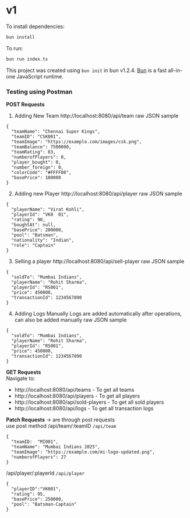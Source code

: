 # v1

To install dependencies:

```bash
bun install
```

To run:

```bash
bun run index.ts
```

This project was created using `bun init` in bun v1.2.4. [Bun](https://bun.sh) is a fast all-in-one JavaScript runtime.


### Testing using Postman

**POST Requests**

1) Adding New Team
http://localhost:8080/api/team
raw JSON sample
```
{
  "teamName": "Chennai Super Kings",
  "teamID": "CSK001",
  "teamImage": "https://example.com/images/csk.png",
  "teamBalance": 7500000,
  "teamRating": 83,
  "numberofPlayers": 0,
  "player_bought": 0,
  "number_foreign": 0,
  "colorCode": "#FFFF00",
  "basePrice": 100000
}
```

2) Adding new Player
http://localhost:8080/api/player
raw JSON sample
```
{
  "playerName": "Virat Kohli",
  "playerId": "VK0  01",
  "rating": 90,
  "boughtAt": null,
  "basePrice": 200000,
  "pool": "Batsman",
  "nationality": "Indian",
  "role": "Captain"
}
```

3) Selling a player 
http://localhost:8080/api/sell-player
raw JSON sample
```
{
  "soldTo": "Mumbai Indians",
  "playerName": "Rohit Sharma",
  "playerId": "RS001",
  "price": 450000,
  "transactionId": 1234567890
}
```

4) Adding Logs Manually
Logs are added automatically after operations, can also be added manually
raw JSON sample
```
{
  "soldTo": "Mumbai Indians",
  "playerName": "Rohit Sharma",
  "playerId": "RS001",
  "price": 450000,
  "transactionId": 1234567890
}
```


**GET Requests**
<br>
Navigate to:
- http://localhost:8080/api/teams - To get all teams
- http://localhost:8080/api/players - To get all players
- http://localhost:8080/api/sold-players - To get all sold players
- http://localhost:8080/api/logs - To get all transaction logs


**Patch Requests** -> are through post requests
<br>
use post method
/api/team/:teamID
```/api/team```
```
{
  "teamID:  "MI001",
  "teamName": "Mumbai Indians 2025",
  "teamImage": "https://example.com/mi-logo-updated.png",
  "numberofPlayers": 27
}
```
/api/player/:playerId
```/api/player```
```
{
  "playerID":"VK001",
  "rating": 95,
  "basePrice": 250000,
  "pool": "Batsman-Captain"
}
```